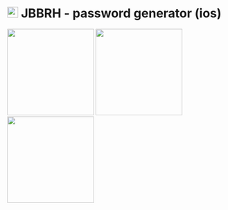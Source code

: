 # <img src="https://user-images.githubusercontent.com/20905714/128410451-acfea927-0ea2-4ee7-ae24-eaa4721f0c11.png" width="25"/> JBBRH - password generator (ios)
<div style="display: flex,flex-direction:row">
<img src="https://user-images.githubusercontent.com/20905714/128330101-bc8103bb-6d59-478a-8857-19a8f9114e5a.png" width="200"/>
<img src="https://user-images.githubusercontent.com/20905714/128330105-b56000cd-625f-4cf3-92e5-e2b135ce653d.png" width="200"/>
<img src="https://user-images.githubusercontent.com/20905714/128330107-481794ad-61bf-4c8f-b962-952d531c72ec.png" width="200"/>
</div>

